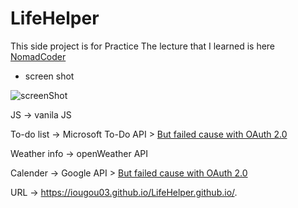 # LifeHelper

This side project is for Practice
The lecture that I learned is here <a href="https://nomadcoders.co/javascript-for-beginners/lobby">NomadCoder</a>

* screen shot
  
![screenShot](https://user-images.githubusercontent.com/53176902/105579891-9cc80d80-5dcc-11eb-8ff2-5e59d9d1d4a3.PNG)

JS -> vanila JS


To-do list -> Microsoft To-Do API > <u>But failed cause with OAuth 2.0</u>

Weather info -> openWeather API

Calender -> Google API > <u>But failed cause with OAuth 2.0</u>

URL -> https://iougou03.github.io/LifeHelper.github.io/.
